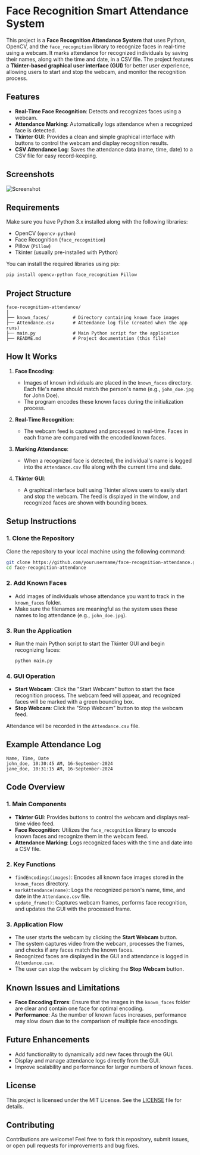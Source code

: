 # Face Recognition Smart Attendance System 

This project is a **Face Recognition Attendance System** that uses Python, OpenCV, and the `face_recognition` library to recognize faces in real-time using a webcam. It marks attendance for recognized individuals by saving their names, along with the time and date, in a CSV file. The project features a **Tkinter-based graphical user interface (GUI)** for better user experience, allowing users to start and stop the webcam, and monitor the recognition process.

## Features
- **Real-Time Face Recognition**: Detects and recognizes faces using a webcam.
- **Attendance Marking**: Automatically logs attendance when a recognized face is detected.
- **Tkinter GUI**: Provides a clean and simple graphical interface with buttons to control the webcam and display recognition results.
- **CSV Attendance Log**: Saves the attendance data (name, time, date) to a CSV file for easy record-keeping.

## Screenshots
![Screenshot](https://your-image-link.png)

## Requirements

Make sure you have Python 3.x installed along with the following libraries:

- OpenCV (`opencv-python`)
- Face Recognition (`face_recognition`)
- Pillow (`Pillow`)
- Tkinter (usually pre-installed with Python)

You can install the required libraries using pip:
```bash
pip install opencv-python face_recognition Pillow
```

## Project Structure

```plaintext
face-recognition-attendance/
│
├── known_faces/         # Directory containing known face images
├── Attendance.csv       # Attendance log file (created when the app runs)
├── main.py              # Main Python script for the application
├── README.md            # Project documentation (this file)
```

## How It Works

1. **Face Encoding**:
   - Images of known individuals are placed in the `known_faces` directory. Each file's name should match the person's name (e.g., `john_doe.jpg` for John Doe).
   - The program encodes these known faces during the initialization process.

2. **Real-Time Recognition**:
   - The webcam feed is captured and processed in real-time. Faces in each frame are compared with the encoded known faces.
   
3. **Marking Attendance**:
   - When a recognized face is detected, the individual's name is logged into the `Attendance.csv` file along with the current time and date.

4. **Tkinter GUI**:
   - A graphical interface built using Tkinter allows users to easily start and stop the webcam. The feed is displayed in the window, and recognized faces are shown with bounding boxes.

## Setup Instructions

### 1. Clone the Repository

Clone the repository to your local machine using the following command:

```bash
git clone https://github.com/yourusername/face-recognition-attendance.git
cd face-recognition-attendance
```

### 2. Add Known Faces

- Add images of individuals whose attendance you want to track in the `known_faces` folder.
- Make sure the filenames are meaningful as the system uses these names to log attendance (e.g., `john_doe.jpg`).

### 3. Run the Application

- Run the main Python script to start the Tkinter GUI and begin recognizing faces:
   ```bash
   python main.py
   ```

### 4. GUI Operation

- **Start Webcam**: Click the "Start Webcam" button to start the face recognition process. The webcam feed will appear, and recognized faces will be marked with a green bounding box.
- **Stop Webcam**: Click the "Stop Webcam" button to stop the webcam feed.

Attendance will be recorded in the `Attendance.csv` file.

## Example Attendance Log

```csv
Name, Time, Date
john_doe, 10:30:45 AM, 16-September-2024
jane_doe, 10:31:15 AM, 16-September-2024
```

## Code Overview

### 1. **Main Components**
- **Tkinter GUI**: Provides buttons to control the webcam and displays real-time video feed.
- **Face Recognition**: Utilizes the `face_recognition` library to encode known faces and recognize them in the webcam feed.
- **Attendance Marking**: Logs recognized faces with the time and date into a CSV file.

### 2. **Key Functions**

- `findEncodings(images)`: Encodes all known face images stored in the `known_faces` directory.
- `markAttendance(name)`: Logs the recognized person's name, time, and date in the `Attendance.csv` file.
- `update_frame()`: Captures webcam frames, performs face recognition, and updates the GUI with the processed frame.

### 3. **Application Flow**
- The user starts the webcam by clicking the **Start Webcam** button.
- The system captures video from the webcam, processes the frames, and checks if any faces match the known faces.
- Recognized faces are displayed in the GUI and attendance is logged in `Attendance.csv`.
- The user can stop the webcam by clicking the **Stop Webcam** button.

## Known Issues and Limitations
- **Face Encoding Errors**: Ensure that the images in the `known_faces` folder are clear and contain one face for optimal encoding.
- **Performance**: As the number of known faces increases, performance may slow down due to the comparison of multiple face encodings.

## Future Enhancements
- Add functionality to dynamically add new faces through the GUI.
- Display and manage attendance logs directly from the GUI.
- Improve scalability and performance for larger numbers of known faces.

## License

This project is licensed under the MIT License. See the [LICENSE](LICENSE) file for details.

## Contributing

Contributions are welcome! Feel free to fork this repository, submit issues, or open pull requests for improvements and bug fixes.

